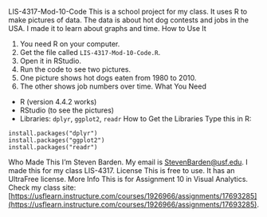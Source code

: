 LIS-4317-Mod-10-Code
This is a school project for my class.
It uses R to make pictures of data.
The data is about hot dog contests and jobs in the USA.
I made it to learn about graphs and time.
How to Use It
1. You need R on your computer.
2. Get the file called `LIS-4317-Mod-10-Code.R`.
3. Open it in RStudio.
4. Run the code to see two pictures.
5. One picture shows hot dogs eaten from 1980 to 2010.
6. The other shows job numbers over time.
What You Need
- R (version 4.4.2 works)
- RStudio (to see the pictures)
- Libraries: `dplyr`, `ggplot2`, `readr`
How to Get the Libraries
Type this in R:
```
install.packages("dplyr")
install.packages("ggplot2")
install.packages("readr")
```
Who Made This
I’m Steven Barden.
My email is StevenBarden@usf.edu.
I made this for my class LIS-4317.
License
This is free to use.
It has an UltraFree license.
More Info
This is for Assignment 10 in Visual Analytics.
Check my class site: [https://usflearn.instructure.com/courses/1926966/assignments/17693285](https://usflearn.instructure.com/courses/1926966/assignments/17693285).
